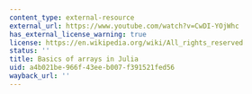```yaml
---
content_type: external-resource
external_url: https://www.youtube.com/watch?v=CwDI-YOjWhc
has_external_license_warning: true
license: https://en.wikipedia.org/wiki/All_rights_reserved
status: ''
title: Basics of arrays in Julia
uid: a4b021be-966f-43ee-b007-f391521fed56
wayback_url: ''
---
```

